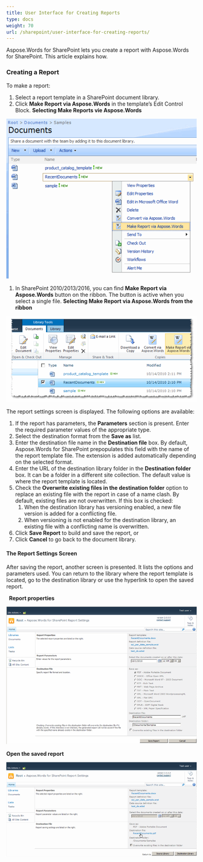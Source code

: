 ```yaml
---
title: User Interface for Creating Reports
type: docs
weight: 70
url: /sharepoint/user-interface-for-creating-reports/
---
```


Aspose.Words for SharePoint lets you create a report with Aspose.Words for SharePoint. This article explains how.
### **Creating a Report**
To make a report:

1. Select a report template in a SharePoint document library.
1. Click **Make Report via Aspose.Words** in the template’s Edit Control Block. 
   **Selecting Make Reports vie Aspose.Words** 

![todo:image_alt_text](user-interface-for-creating-reports_1.png)

1. In SharePoint 2010/2013/2016, you can find **Make Report via Aspose.Words** button on the ribbon. The button is active when you select a single file. 
   **Selecting Make Report via Aspose.Words from the ribbon** 

![todo:image_alt_text](user-interface-for-creating-reports_2.png)


The report settings screen is displayed. The following options are available: 

1. If the report has parameters, the **Parameters** section is present. Enter the required parameter values of the appropriate type.
1. Select the destination format from the **Save as** list.
1. Enter the destination file name in the **Destination file** box. By default, Aspose.Words for SharePoint prepopulates this field with the name of the report template file. The extension is added automatically depending on the selected format.
1. Enter the URL of the destination library folder in the **Destination folder** box. It can be a folder in a different site collection. The default value is where the report template is located.
1. Check the **Overwrite existing files in the destination folder** option to replace an existing file with the report in case of a name clash. By default, existing files are not overwritten. If this box is checked:
   1. When the destination library has versioning enabled, a new file version is added for a conflicting file.
   1. When versioning is not enabled for the destination library, an existing file with a conflicting name is overwritten.
1. Click **Save Report** to build and save the report, or
1. Click **Cancel** to go back to the document library.
#### **The Report Settings Screen**
After saving the report, another screen is presented. It lists the options and parameters used. You can return to the library where the report template is located, go to the destination library or use the hyperlink to open the saved report.

` `**Report properties**



![todo:image_alt_text](user-interface-for-creating-reports_3.png)



**Open the saved report** 

![todo:image_alt_text](user-interface-for-creating-reports_4.png)
